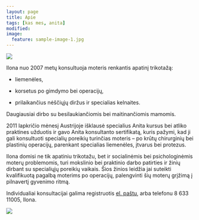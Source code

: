 ```yaml
---
layout: page
title: Apie
tags: [kas mes, anita]
modified: 
image:
  feature: sample-image-1.jpg
---
```


<img src="{{ site.url }}/images/ilona.jpg">

<br />

Ilona nuo 2007 metų konsultuoja moteris renkantis apatinį trikotažą:

  * liemenėles,

  * korsetus po gimdymo bei operacijų,

  * prilaikančius nėščiųjų diržus ir specialias kelnaites.

Daugiausiai dirbo su besilaukiančiomis bei maitinančiomis mamomis.

2011 lapkričio mėnesį Austrijoje išklausė specialius Anita kursus bei atliko praktines užduotis ir gavo Anita konsultanto sertifikatą, kuris pažymi, kad ji gali konsultuoti specialių poreikių turinčias moteris – po krūtų chirurginių bei plastinių operacijų, parenkant specialias liemenėles, įtvarus bei protezus.

Ilona domisi ne tik apatiniu trikotažu, bet ir socialinėmis bei psichologinėmis moterų problemomis, turi mokslinio bei praktinio darbo patirties ir žinių dirbant su specialiųjų poreikių vaikais. Šios žinios leidžia jai suteikti kvalifikuotą pagalbą moterims po operacijų, palengvinti šių moterų grįžimą į pilnavertį gyvenimo ritmą.

Individualiai konsultacijai galima registruotis [el. paštu](mailto:eitne@eitne.lt), arba telefonu 8 633 11005, Ilona.

<img src="{{ site.url }}/images/ilona-sertifikatas.png">

